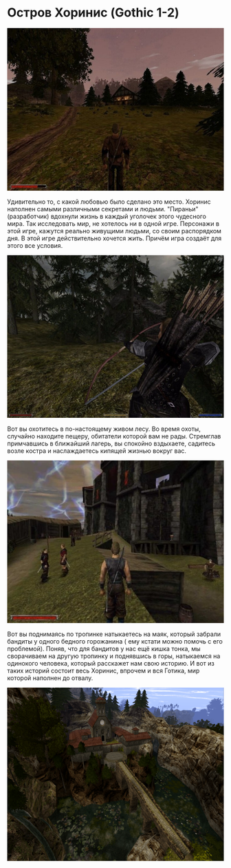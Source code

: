# Остров Хоринис (Gothic 1-2)

![](./images/saved_resource(7).jpg)

Удивительно то, с какой любовью было сделано это место. Хоринис наполнен самыми различными секретами и людьми. "Пираньи" (разработчик) вдохнули жизнь в каждый уголочек этого чудесного мира. Так исследовать мир, не хотелось ни в одной игре. Персонажи в этой игре, кажутся реально живущими людьми, со своим распорядком дня. В этой игре действительно хочется жить. Причём игра создаёт для этого все условия.

![](./images/saved_resource(8).jpg)

Вот вы охотитесь в по-настоящему живом лесу. Во время охоты, случайно находите пещеру, обитатели которой вам не рады. Стремглав примчавшись в ближайший лагерь, вы спокойно вздыхаете, садитесь возле костра и наслаждаетесь кипящей жизнью вокруг вас.

![](./images/saved_resource(9).jpg)

Вот вы поднимаясь по тропинке натыкаетесь на маяк, который забрали бандиты у одного бедного горожанина ( ему кстати можно помочь с его проблемой). Поняв, что для бандитов у нас ещё кишка тонка, мы сворачиваем на другую тропинку и поднявшись в горы, натыкаемся на одинокого человека, который расскажет нам свою историю. И вот из таких историй состоит весь Хоринис, впрочем и вся Готика, мир которой наполнен до отвалу.

![](./images/saved_resource(10).jpg)
